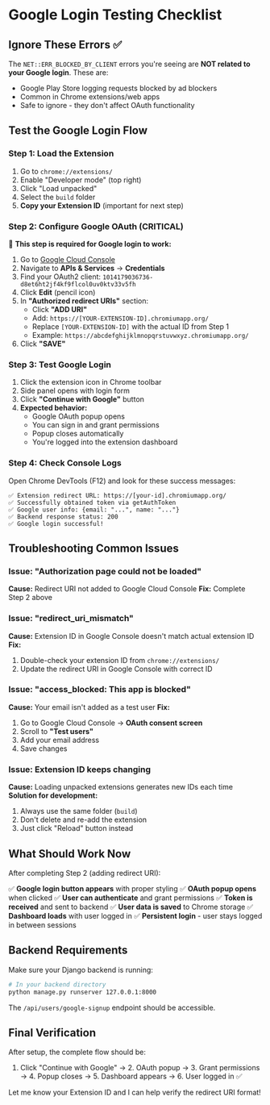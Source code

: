 # Google Login Testing Checklist

## Ignore These Errors ✅
The `NET::ERR_BLOCKED_BY_CLIENT` errors you're seeing are **NOT related to your Google login**. These are:
- Google Play Store logging requests blocked by ad blockers
- Common in Chrome extensions/web apps
- Safe to ignore - they don't affect OAuth functionality

## Test the Google Login Flow

### Step 1: Load the Extension
1. Go to `chrome://extensions/`
2. Enable "Developer mode" (top right)
3. Click "Load unpacked"
4. Select the `build` folder
5. **Copy your Extension ID** (important for next step)

### Step 2: Configure Google OAuth (CRITICAL)
🚨 **This step is required for Google login to work:**

1. Go to [Google Cloud Console](https://console.cloud.google.com/)
2. Navigate to **APIs & Services** → **Credentials**
3. Find your OAuth2 client: `1014179036736-d8et6ht2jf4kf9flcol0uv0ktv33v5fh`
4. Click **Edit** (pencil icon)
5. In **"Authorized redirect URIs"** section:
   - Click **"ADD URI"**
   - Add: `https://[YOUR-EXTENSION-ID].chromiumapp.org/`
   - Replace `[YOUR-EXTENSION-ID]` with the actual ID from Step 1
   - Example: `https://abcdefghijklmnopqrstuvwxyz.chromiumapp.org/`
6. Click **"SAVE"**

### Step 3: Test Google Login
1. Click the extension icon in Chrome toolbar
2. Side panel opens with login form
3. Click **"Continue with Google"** button
4. **Expected behavior:**
   - Google OAuth popup opens
   - You can sign in and grant permissions
   - Popup closes automatically
   - You're logged into the extension dashboard

### Step 4: Check Console Logs
Open Chrome DevTools (F12) and look for these success messages:
```
✅ Extension redirect URL: https://[your-id].chromiumapp.org/
✅ Successfully obtained token via getAuthToken
✅ Google user info: {email: "...", name: "..."}
✅ Backend response status: 200
✅ Google login successful!
```

## Troubleshooting Common Issues

### Issue: "Authorization page could not be loaded"
**Cause:** Redirect URI not added to Google Cloud Console
**Fix:** Complete Step 2 above

### Issue: "redirect_uri_mismatch"
**Cause:** Extension ID in Google Console doesn't match actual extension ID
**Fix:** 
1. Double-check your extension ID from `chrome://extensions/`
2. Update the redirect URI in Google Console with correct ID

### Issue: "access_blocked: This app is blocked"
**Cause:** Your email isn't added as a test user
**Fix:**
1. Go to Google Cloud Console → **OAuth consent screen**
2. Scroll to **"Test users"**
3. Add your email address
4. Save changes

### Issue: Extension ID keeps changing
**Cause:** Loading unpacked extensions generates new IDs each time
**Solution for development:**
1. Always use the same folder (`build`)
2. Don't delete and re-add the extension
3. Just click "Reload" button instead

## What Should Work Now

After completing Step 2 (adding redirect URI):

✅ **Google login button appears** with proper styling
✅ **OAuth popup opens** when clicked
✅ **User can authenticate** and grant permissions
✅ **Token is received** and sent to backend
✅ **User data is saved** to Chrome storage
✅ **Dashboard loads** with user logged in
✅ **Persistent login** - user stays logged in between sessions

## Backend Requirements

Make sure your Django backend is running:
```bash
# In your backend directory
python manage.py runserver 127.0.0.1:8000
```

The `/api/users/google-signup` endpoint should be accessible.

## Final Verification

After setup, the complete flow should be:
1. Click "Continue with Google" → 2. OAuth popup → 3. Grant permissions → 4. Popup closes → 5. Dashboard appears → 6. User logged in ✅

Let me know your Extension ID and I can help verify the redirect URI format!
